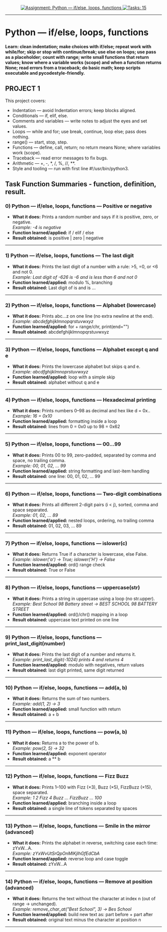 
<!-- anchor for "back to top" -->
<a id="readme-top"></a>

<p align="center">
  <a href="#readme-top">
    <img alt="Assignment: Python — if/else, loops, functions" src="https://img.shields.io/badge/Assignment-Python%20--%20if%2Felse,%20loops,%20functions-blue">
  </a>
  <a href="#task-function-glossary">
    <img alt="Tasks: 15" src="https://img.shields.io/badge/Tasks-15-6c757d">
  </a>
</p>

---

# Python — if/else, loops, functions

#### Learn: clean indentation; make choices with if/else; repeat work with while/for; skip or stop with continue/break; use else on loops; use pass as a placeholder; count with range; write small functions that return values; know where a variable works (scope) and when a function returns None; read errors from a traceback; do basic math; keep scripts executable and pycodestyle-friendly.

## PROJECT 1

This project covers:

- Indentation — avoid Indentation errors; keep blocks aligned.
- Conditionals — if, elif, else.
- Comments and variables — write notes to adjust the eyes and set values.
- Loops — while and for; use break, continue, loop else; pass does nothing.
- range() — start, stop, step.
- Functions — define, call, return; no return means None; where variables work (scope).
- Traceback — read error messages to fix bugs.
- Arithmetic — +, -, *, /, %, //, **.
- Style and tooling — run with first line #!/usr/bin/python3.

<a id="task-function-glossary"></a>
## Task Function Summaries - function, definition, result.

### 0) Python — if/else, loops, functions — Positive or negative
- **What it does:** Prints a random number and says if it is positive, zero, or negative.  
  *Example: -4 is negative*
- **Function learned/applied:** if / elif / else
- **Result obtained:** <number> is positive | zero | negative
---

### 1) Python — if/else, loops, functions — The last digit
- **What it does:** Prints the last digit of a number with a rule: >5, =0, or <6 and not 0.  
  *Example: Last digit of -626 is -6 and is less than 6 and not 0*
- **Function learned/applied:** modulo %, branching
- **Result obtained:** Last digit of <n> is <d> and is ...
---

### 2) Python — if/else, loops, functions — Alphabet (lowercase)
- **What it does:** Prints abc…z on one line (no extra newline at the end).  
  *Example: abcdefghijklmnopqrstuvwxyz*
- **Function learned/applied:** for + range/chr, print(end="")
- **Result obtained:** abcdefghijklmnopqrstuvwxyz
---

### 3) Python — if/else, loops, functions — Alphabet except q and e
- **What it does:** Prints the lowercase alphabet but skips q and e.  
  *Example: abcdfghijklmnoprstuvwxyz*
- **Function learned/applied:** loop with a simple skip
- **Result obtained:** alphabet without q and e
---

### 4) Python — if/else, loops, functions — Hexadecimal printing
- **What it does:** Prints numbers 0–98 as decimal and hex like d = 0x..  
  *Example: 16 = 0x10*
- **Function learned/applied:** formatting inside a loop
- **Result obtained:** lines from 0 = 0x0 up to 98 = 0x62
---

### 5) Python — if/else, loops, functions — 00…99
- **What it does:** Prints 00 to 99, zero-padded, separated by comma and space, no trailing comma.  
  *Example: 00, 01, 02, … 99*
- **Function learned/applied:** string formatting and last-item handling
- **Result obtained:** one line: 00, 01, 02, … 99
---

### 6) Python — if/else, loops, functions — Two-digit combinations
- **What it does:** Prints all different 2-digit pairs (i < j), sorted, comma and space separated.  
  *Example: 01, 02, … 89*
- **Function learned/applied:** nested loops, ordering, no trailing comma
- **Result obtained:** 01, 02, 03, … 89
---

### 7) Python — if/else, loops, functions — islower(c)
- **What it does:** Returns True if a character is lowercase, else False.  
  *Example: islower('a') → True; islower('H') → False*
- **Function learned/applied:** ord() range check
- **Result obtained:** True or False
---

### 8) Python — if/else, loops, functions — uppercase(str)
- **What it does:** Prints a string in uppercase using a loop (no str.upper).  
  *Example: Best School 98 Battery street → BEST SCHOOL 98 BATTERY STREET*
- **Function learned/applied:** ord()/chr() mapping in a loop
- **Result obtained:** uppercase text printed on one line
---

### 9) Python — if/else, loops, functions — print_last_digit(number)
- **What it does:** Prints the last digit of a number and returns it.  
  *Example: print_last_digit(-1024) prints 4 and returns 4*
- **Function learned/applied:** modulo with negatives, return values
- **Result obtained:** last digit printed, same digit returned
---

### 10) Python — if/else, loops, functions — add(a, b)
- **What it does:** Returns the sum of two numbers.  
  *Example: add(1, 2) -> 3*
- **Function learned/applied:** small function with return
- **Result obtained:** a + b
---

### 11) Python — if/else, loops, functions — pow(a, b)
- **What it does:** Returns a to the power of b.  
  *Example: pow(2, 5) → 32*
- **Function learned/applied:** exponent operator
- **Result obtained:** a ** b
---

### 12) Python — if/else, loops, functions — Fizz Buzz
- **What it does:** Prints 1–100 with Fizz (×3), Buzz (×5), FizzBuzz (×15), space separated.  
  *Example: 1 2 Fizz 4 Buzz … FizzBuzz … 100*
- **Function learned/applied:** branching inside a loop
- **Result obtained:** a single line of tokens separated by spaces
---

### 13) Python — if/else, loops, functions — Smile in the mirror (advanced)
- **What it does:** Prints the alphabet in reverse, switching case each time: zYxW…A.  
  *Example: zYxWvUtSrQpOnMlKjIhGfEdCbA*
- **Function learned/applied:** reverse loop and case toggle
- **Result obtained:** zYxW…A
---

### 14) Python — if/else, loops, functions — Remove at position (advanced)
- **What it does:** Returns the text without the character at index n (out of range → unchanged).  
  *Example: remove_char_at("Best School", 3) → Bes School*
- **Function learned/applied:** build new text as: part before + part after
- **Result obtained:** original text minus the character at position n
---

